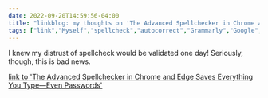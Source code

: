 ---date: 2022-09-20T14:59:56-04:00title: "linkblog: my thoughts on 'The Advanced Spellchecker in Chrome and Edge Saves Everything You Type—Even Passwords'"tags: ["link","Myself","spellcheck","autocorrect","Grammarly","Google","Chrome","Edge","encryption"]---I knew my distrust of spellcheck would be validated one day! Seriously, though, this is bad news. [link to 'The Advanced Spellchecker in Chrome and Edge Saves Everything You Type—Even Passwords'](https://lifehacker.com/the-advanced-spellchecker-in-chrome-and-edge-saves-ever-1849557849)